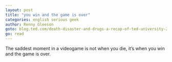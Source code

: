 ```yaml
---
layout: post
title: "you win and the game is over"
categories: english serious geek
author: Renny Gleeson
goto: blog.ted.com/death-disaster-and-drugs-a-recap-of-ted-university-2015/
go: read
---
```

The saddest moment in a videogame is not when you die, it’s when you win and the game is over.
